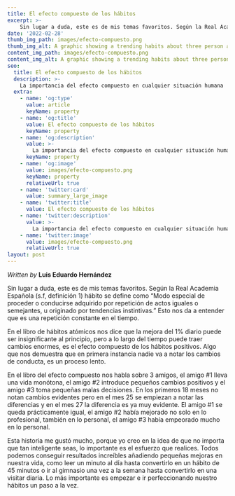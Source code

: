 ```yaml
---
title: El efecto compuesto de los hábitos
excerpt: >-
    Sin lugar a duda, este es de mis temas favoritos. Según la Real Academia Española (s.f, definición 1) hábito se define como “Modo especial de proceder o conducirse adquirido por repetición de actos iguales o semejantes, u originado por tendencias instintivas.” Esto nos da a entender que es una repetición constante en el tiempo.
date: '2022-02-28'
thumb_img_path: images/efecto-compuesto.png
thumb_img_alt: A graphic showing a trending habits about three person and their results in an specific period
content_img_path: images/efecto-compuesto.png
content_img_alt: A graphic showing a trending habits about three person and their results in an specific period
seo:
  title: El efecto compuesto de los hábitos
  description: >-
    La importancia del efecto compuesto en cualquier situación humana
  extra:
    - name: 'og:type'
      value: article
      keyName: property
    - name: 'og:title'
      value: El efecto compuesto de los hábitos
      keyName: property
    - name: 'og:description'
      value: >-
        La importancia del efecto compuesto en cualquier situación humana
      keyName: property
    - name: 'og:image'
      value: images/efecto-compuesto.png
      keyName: property
      relativeUrl: true
    - name: 'twitter:card'
      value: summary_large_image
    - name: 'twitter:title'
      value: El efecto compuesto de los hábitos
    - name: 'twitter:description'
      value: >-
        La importancia del efecto compuesto en cualquier situación humana
    - name: 'twitter:image'
      value: images/efecto-compuesto.png
      relativeUrl: true
layout: post
---
```


*Written by* **Luis Eduardo Hernández**

Sin lugar a duda, este es de mis temas favoritos. Según la Real Academia Española (s.f, definición 1) hábito se define como “Modo especial de proceder o conducirse adquirido por repetición de actos iguales o semejantes, u originado por tendencias instintivas.” Esto nos da a entender que es una repetición constante en el tiempo.

En el libro de hábitos atómicos nos dice que la mejora del 1% diario puede ser insignificante al principio, pero a lo largo del tiempo puede traer cambios enormes, es el efecto compuesto de los hábitos positivos. Algo que nos demuestra que en primera instancia nadie va a notar los cambios de conducta, es un proceso lento. 

En el libro del efecto compuesto nos habla sobre 3 amigos, el amigo #1 lleva una vida monótona, el amigo #2 introduce pequeños cambios positivos y el amigo #3 toma pequeñas malas decisiones. En los primeros 18 meses no notan cambios evidentes pero en el mes 25 se empiezan a notar las diferencias y en el mes 27 la diferencia es ya muy evidente. El amigo #1 se queda prácticamente igual, el amigo #2 había mejorado no solo en lo profesional, también en lo personal, el amigo #3 había empeorado mucho en lo personal. 

Esta historia me gustó mucho, porque yo creo en la idea de que no importa que tan inteligente seas, lo importante es el esfuerzo que realices. Todos podemos conseguir resultados increíbles añadiendo pequeñas mejoras en nuestra vida, como leer un minuto al día hasta convertirlo en un hábito de 45 minutos o ir al gimnasio una vez a la semana hasta convertirlo en una visitar diaria. Lo más importante es empezar e ir perfeccionando nuestro hábitos un paso a la vez.